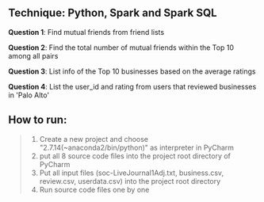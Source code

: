 ## Technique: Python, Spark and Spark SQL

**Question 1**: Find mutual friends from friend lists

**Question 2**: Find the total number of mutual friends within the Top 10 among all pairs

**Question 3**: List info of the Top 10 businesses based on the average ratings

**Question 4**: List the user_id and rating from users that reviewed businesses in 'Palo Alto'

## How to run:
> 1. Create a new project and choose "2.7.14(~anaconda2/bin/python)" as interpreter in PyCharm  
> 2. put all 8 source code files into the project root directory of PyCharm   
> 3. Put all input files (soc-LiveJournal1Adj.txt, business.csv, review.csv, userdata.csv) into the project root directory  
> 4. Run source code files one by one   
